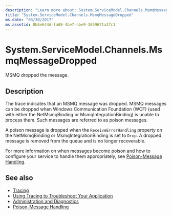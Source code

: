 ```yaml
---
description: "Learn more about: System.ServiceModel.Channels.MsmqMessageDropped"
title: "System.ServiceModel.Channels.MsmqMessageDropped"
ms.date: "03/30/2017"
ms.assetid: 8b6e644d-fa68-4be7-abe9-3659671a37c1
---
```

# System.ServiceModel.Channels.MsmqMessageDropped

MSMQ dropped the message.  
  
## Description  

 The trace indicates that an MSMQ message was dropped. MSMQ messages can be dropped when Windows Communication Foundation (WCF) (used with either the NetMsmqBinding or MsmqIntegrationBinding) is unable to process them. Such messages are referred to as poison messages.  
  
 A poison message is dropped when the `ReceiveErrorHandling` property on the NetMsmqBinding or MsmqIntegrationBinding is set to `Drop`. A dropped message is removed from the queue and is no longer recoverable.  
  
 For more information on when messages become poison and how to configure your service to handle them appropriately, see [Poison-Message Handling](../../feature-details/poison-message-handling.md).  
  
## See also

- [Tracing](index.md)
- [Using Tracing to Troubleshoot Your Application](using-tracing-to-troubleshoot-your-application.md)
- [Administration and Diagnostics](../index.md)
- [Poison-Message Handling](../../feature-details/poison-message-handling.md)
